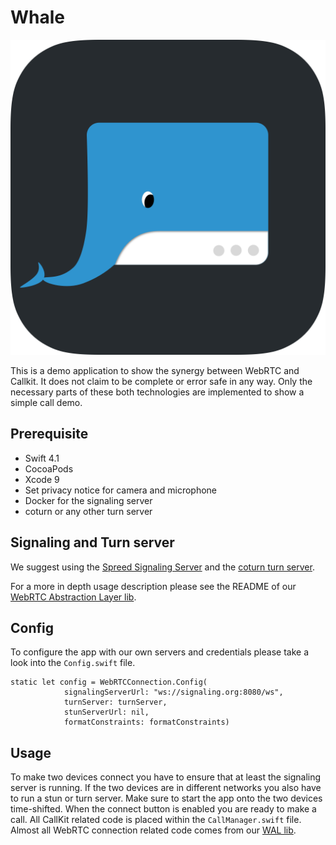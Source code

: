 Whale
=====
![whale](/Whale.png)

This is a demo application to show the synergy between WebRTC and Callkit. It does not claim to be complete or error safe in any way. Only the necessary parts of these both technologies are implemented to show a simple call demo.

## Prerequisite 

* Swift 4.1
* CocoaPods
* Xcode 9
* Set privacy notice for camera and microphone
* Docker for the signaling server
* coturn or any other turn server

## Signaling and Turn server
We suggest using the [Spreed Signaling Server](https://github.com/strukturag/spreed-webrtc) and the [coturn turn server](https://github.com/coturn/coturn).

For a more in depth usage description please see the README of our [WebRTC Abstraction Layer lib](https://github.com/kurzdigital/WAL).

## Config

To configure the app with our own servers and credentials please take a look into the `Config.swift` file.

```
static let config = WebRTCConnection.Config(
            signalingServerUrl: "ws://signaling.org:8080/ws",
            turnServer: turnServer,
            stunServerUrl: nil,
            formatConstraints: formatConstraints)
```

## Usage
To make two devices connect you have to ensure that at least the signaling server is running. If the two devices are in different networks you also have to run a stun or turn server.
Make sure to start the app onto the two devices time-shifted. When the connect button is enabled you are ready to make a call.
All CallKit related code is placed within the `CallManager.swift` file.
Almost all WebRTC connection related code comes from our [WAL lib](https://github.com/kurzdigital/WAL).
